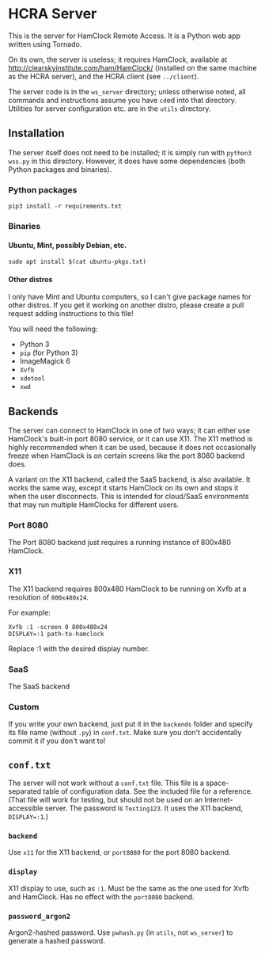 # HCRA Server

This is the server for HamClock Remote Access. It is a Python web app written
using Tornado.

On its own, the server is useless; it requires HamClock, available at
http://clearskyinstitute.com/ham/HamClock/ (installed on the same machine as
the HCRA server), and the HCRA client (see `../client`).

The server code is in the `ws_server` directory; unless otherwise noted, all
commands and instructions assume you have `cd`ed into that directory.
Utilities for server configuration etc. are in the `utils` directory.

## Installation

The server itself does not need to be installed; it is simply run with
`python3 wss.py` in this directory. However, it does have some dependencies
(both Python packages and binaries).

### Python packages

    pip3 install -r requirements.txt

### Binaries

#### Ubuntu, Mint, possibly Debian, etc.

    sudo apt install $(cat ubuntu-pkgs.txt)

#### Other distros

I only have Mint and Ubuntu computers, so I can't give package names for other
distros. If you get it working on another distro, please create a pull request
adding instructions to this file!

You will need the following:

* Python 3
* `pip` (for Python 3)
* ImageMagick 6
* `Xvfb`
* `xdotool`
* `xwd`

## Backends

The server can connect to HamClock in one of two ways; it can either use
HamClock's built-in port 8080 service, or it can use X11. The X11 method is
highly recommended when it can be used, because it does not occasionally
freeze when HamClock is on certain screens like the port 8080 backend does.

A variant on the X11 backend, called the SaaS backend, is also available. It
works the same way, except it starts HamClock on its own and stops it when
the user disconnects. This is intended for cloud/SaaS environments that may
run multiple HamClocks for different users.

### Port 8080

The Port 8080 backend just requires a running instance of 800x480 HamClock.

### X11

The X11 backend requires 800x480 HamClock to be running on Xvfb at a
resolution of `800x480x24`.

For example:

    Xvfb :1 -screen 0 800x480x24
    DISPLAY=:1 path-to-hamclock

Replace :1 with the desired display number.

### SaaS

The SaaS backend 

### Custom

If you write your own backend, just put it in the `backends` folder and
specify its file name (without `.py`) in `conf.txt`. Make sure you don't
accidentally commit it if you don't want to!
<!-- TODO: document API -->

## `conf.txt`

The server will not work without a `conf.txt` file. This file is a
space-separated table of configuration data. See the included file for a
reference. (That file will work for testing, but should not be used on an
Internet-accessible server. The password is `Testing123`. It uses the X11
backend, `DISPLAY=:1`.)

### `backend`

Use `x11` for the X11 backend, or `port8080` for the port 8080 backend.

### `display`

X11 display to use, such as `:1`. Must be the same as the one used for Xvfb
and HamClock. Has no effect with the `port8080` backend.

### `password_argon2`

Argon2-hashed password. Use `pwhash.py` (in `utils`, not `ws_server`) to
generate a hashed password.
